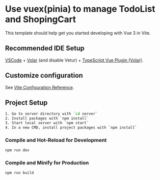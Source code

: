 # Use vuex(pinia) to manage TodoList and ShopingCart

This template should help get you started developing with Vue 3 in Vite.

## Recommended IDE Setup

[VSCode](https://code.visualstudio.com/) + [Volar](https://marketplace.visualstudio.com/items?itemName=Vue.volar) (and disable Vetur) + [TypeScript Vue Plugin (Volar)](https://marketplace.visualstudio.com/items?itemName=Vue.vscode-typescript-vue-plugin).

## Customize configuration

See [Vite Configuration Reference](https://vitejs.dev/config/).

## Project Setup

```sh
1. Go to server directory with `cd server`
2. Install packages with `npm install`
3. Start local server with `npm start`
4. In a new CMD, install project packages with `npm install`
```

### Compile and Hot-Reload for Development

```sh
npm run dev
```

### Compile and Minify for Production

```sh
npm run build
```
